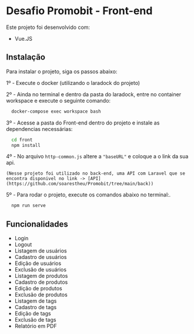 
# Desafio Promobit - Front-end

Este projeto foi desenvolvido com:

- Vue.JS


## Instalação

Para instalar o projeto, siga os passos abaixo:

1º - Execute o docker (utilizando o laradock do projeto)

2º - Ainda no terminal e dentro da pasta do laradock, entre no container workspace e execute o seguinte comando:

```bash
  docker-compose exec workspace bash
```

3º - Acesse a pasta do Front-end dentro do projeto e instale as dependencias necessárias:
```bash
  cd front
  npm install
```
4º - No arquivo ```http-common.js``` altere a ```"baseURL"``` e coloque a o link da sua api.

    (Nesse projeto foi utilizado no back-end, uma API com Laravel que se encontra disponivel no link -> [API](https://github.com/soarestheu/Promobit/tree/main/back))

5º - Para rodar o projeto, execute os comandos abaixo no terminal:.

```bash
  npm run serve
```
    
## Funcionalidades

- Login
- Logout
- Listagem de usuários
- Cadastro de usuários
- Edição de usuários
- Exclusão de usuários
- Listagem de produtos
- Cadastro de produtos
- Edição de produtos
- Exclusão de produtos
- Listagem de tags
- Cadastro de tags
- Edição de tags
- Exclusão de tags
- Relatório em PDF